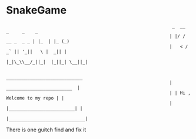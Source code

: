 # SnakeGame
                                                                   _  __            _     _    _ 
                                                                  | |/ / __ _  _ _ | |_  | |_ (_)
                                                                  |   < / _` || '_||   \ |  _|| |
                                                                  |_|\_\\__/_||_|  |_||_| \__||_|

                                                                   _____________________________ 
                                                                  |  _________________________  |
                                                                  | | Hi , Welcome to my repo | |
                                                                  | |_________________________| |
                                                                  |_____________________________|



There is one guitch find and fix it
